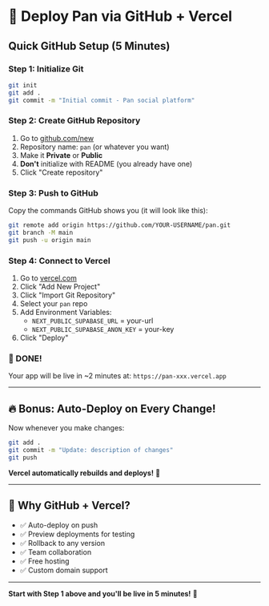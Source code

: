# 🚀 Deploy Pan via GitHub + Vercel

## Quick GitHub Setup (5 Minutes)

### Step 1: Initialize Git
```bash
git init
git add .
git commit -m "Initial commit - Pan social platform"
```

### Step 2: Create GitHub Repository
1. Go to [github.com/new](https://github.com/new)
2. Repository name: `pan` (or whatever you want)
3. Make it **Private** or **Public**
4. **Don't** initialize with README (you already have one)
5. Click "Create repository"

### Step 3: Push to GitHub
Copy the commands GitHub shows you (it will look like this):
```bash
git remote add origin https://github.com/YOUR-USERNAME/pan.git
git branch -M main
git push -u origin main
```

### Step 4: Connect to Vercel
1. Go to [vercel.com](https://vercel.com)
2. Click "Add New Project"
3. Click "Import Git Repository"
4. Select your `pan` repo
5. Add Environment Variables:
   - `NEXT_PUBLIC_SUPABASE_URL` = your-url
   - `NEXT_PUBLIC_SUPABASE_ANON_KEY` = your-key
6. Click "Deploy"

### 🎉 DONE!

Your app will be live in ~2 minutes at: `https://pan-xxx.vercel.app`

---

## 🔥 Bonus: Auto-Deploy on Every Change!

Now whenever you make changes:
```bash
git add .
git commit -m "Update: description of changes"
git push
```

**Vercel automatically rebuilds and deploys!** 🔄

---

## 🎯 Why GitHub + Vercel?

- ✅ Auto-deploy on push
- ✅ Preview deployments for testing
- ✅ Rollback to any version
- ✅ Team collaboration
- ✅ Free hosting
- ✅ Custom domain support

---

**Start with Step 1 above and you'll be live in 5 minutes!** 🚀

